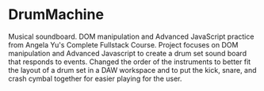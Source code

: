 # DrumMachine
Musical soundboard. DOM manipulation and Advanced JavaScript practice from Angela Yu's Complete Fullstack Course.
Project focuses on DOM manipulation and Advanced Javascript to create a drum set sound board that responds to events. Changed the order of the instruments to better fit the layout of a drum set in a DAW workspace and to put the kick, snare, and crash cymbal together for easier playing for the user.
